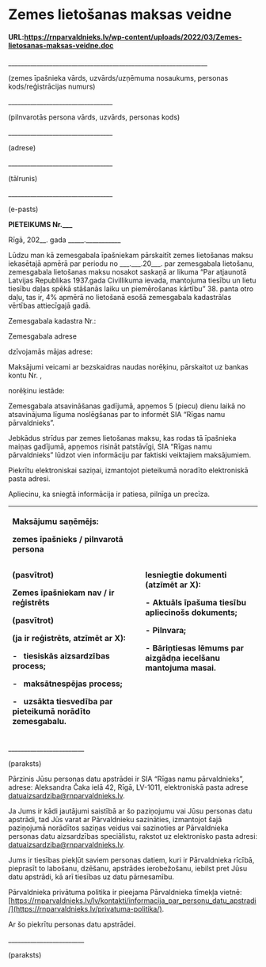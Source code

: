 # Zemes lietošanas maksas veidne

#### URL:https://rnparvaldnieks.lv/wp-content/uploads/2022/03/Zemes-lietosanas-maksas-veidne.doc

\_\_\_\_\_\_\_\_\_\_\_\_\_\_\_\_\_\_\_\_\_\_\_\_\_\_\_\_\_\_\_\_\_\_\_\_\_\_\_\_\_\_\_\_\_\_\_\_\_\_\_\_\_\_\_\_\_\_\_\_\_\_\_

(zemes īpašnieka vārds, uzvārds/uzņēmuma nosaukums, personas kods/reģistrācijas numurs)

\_\_\_\_\_\_\_\_\_\_\_\_\_\_\_\_\_\_\_\_\_\_\_\_\_\_\_\_\_\_\_\_\_

(pilnvarotās persona vārds, uzvārds, personas kods)

\_\_\_\_\_\_\_\_\_\_\_\_\_\_\_\_\_\_\_\_\_\_\_\_\_\_\_\_\_\_\_\_\_

(adrese)

\_\_\_\_\_\_\_\_\_\_\_\_\_\_\_\_\_\_\_\_\_\_\_\_\_\_\_\_\_\_\_\_\_

(tālrunis)

\_\_\_\_\_\_\_\_\_\_\_\_\_\_\_\_\_\_\_\_\_\_\_\_\_\_\_\_\_\_\_\_\_

(e-pasts)

**PIETEIKUMS Nr.\_\_\_**

Rīgā, 202\_\_. gada \_\_\_\_\_.\_\_\_\_\_\_\_\_\_\_\_

Lūdzu man kā zemesgabala īpašniekam pārskaitīt zemes lietošanas maksu iekasētajā apmērā par periodu no \_\_\_.\_\_\_.20\_\_\_. par zemesgabala lietošanu, zemesgabala lietošanas maksu nosakot saskaņā ar likuma “Par atjaunotā Latvijas Republikas 1937.gada Civillikuma ievada, mantojuma tiesību un lietu tiesību daļas spēkā stāšanās laiku un piemērošanas kārtību” 38. panta otro daļu, tas ir, 4% apmērā no lietošanā esošā zemesgabala kadastrālas vērtības attiecīgajā gadā.

Zemesgabala kadastra Nr.:	

Zemesgabala adrese 		

dzīvojamās mājas adrese: 		

Maksājumi veicami ar bezskaidras naudas norēķinu, pārskaitot uz bankas kontu
Nr.	,

norēķinu iestāde:	

Zemesgabala atsavināšanas gadījumā, apņemos 5 (piecu) dienu laikā no atsavinājuma līguma noslēgšanas par to informēt SIA “Rīgas namu pārvaldnieks”.

Jebkādus strīdus par zemes lietošanas maksu, kas rodas tā īpašnieka maiņas gadījumā, apņemos risināt patstāvīgi, SIA “Rīgas namu pārvaldnieks” lūdzot vien informāciju par faktiski veiktajiem maksājumiem.

Piekrītu elektroniskai saziņai, izmantojot pieteikumā noradīto elektroniskā pasta adresi.

Apliecinu, ka sniegtā informācija ir patiesa, pilnīga un precīza.

|<p></p><p>Maksājumu saņēmējs: </p><p></p><p>**zemes īpašnieks / pilnvarotā persona**</p><p>`                              `(pasvītrot)</p><p></p><p></p><p></p><p>Zemes īpašniekam **nav / ir** reģistrēts </p><p>(pasvītrot)</p><p>(ja ir reģistrēts, atzīmēt ar X):</p><p></p><p>- ` `tiesiskās aizsardzības process; </p><p>- ` `maksātnespējas process; </p><p>- ` `uzsākta tiesvedība par pieteikumā norādīto zemesgabalu.</p>||<p></p><p>**Iesniegtie dokumenti** (atzīmēt ar X):</p><p></p><p>- Aktuāls īpašuma tiesību apliecinošs dokuments;</p><p>- Pilnvara;</p><p>- Bāriņtiesas lēmums par aizgādņa iecelšanu mantojuma masai.</p><p></p>|
| :- | :- | :- |
\_\_\_\_\_\_\_\_\_\_\_\_\_\_\_\_\_\_\_\_\_\_\_\_

(paraksts) 

Pārzinis Jūsu personas datu apstrādei ir SIA “Rīgas namu pārvaldnieks”, adrese: Aleksandra Čaka ielā 42, Rīgā, LV-1011, elektroniskā pasta adrese [datuaizsardziba@rnparvaldnieks.lv](mailto:datuaizsardziba@rnparvaldnieks.lv).

Ja Jums ir kādi jautājumi saistībā ar šo paziņojumu vai Jūsu personas datu apstrādi, tad Jūs varat ar Pārvaldnieku sazināties, izmantojot šajā paziņojumā norādītos saziņas veidus vai sazinoties ar Pārvaldnieka personas datu aizsardzības speciālistu, rakstot uz elektronisko pasta adresi: [datuaizsardziba@rnparvaldnieks.lv](mailto:datuaizsardziba@rnparvaldnieks.lv).

Jums ir tiesības piekļūt saviem personas datiem, kuri ir Pārvaldnieka rīcībā, pieprasīt to labošanu, dzēšanu, apstrādes ierobežošanu, iebilst pret Jūsu datu apstrādi, kā arī tiesības uz datu pārnesamību.

Pārvaldnieka privātuma politika ir pieejama Pārvaldnieka tīmekļa vietnē: [https://rnparvaldnieks.lv/lv/kontakti/informacija_par_personu_datu_apstradi/](https://rnparvaldnieks.lv/privatuma-politika/).

Ar šo piekrītu personas datu apstrādei.

\_\_\_\_\_\_\_\_\_\_\_\_\_\_\_\_\_\_\_\_\_\_\_\_

(paraksts) 
